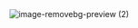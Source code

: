   　　　　　     　　　　　　　    ![image-removebg-preview (2)](https://github.com/user-attachments/assets/e18399df-3e30-4c17-bc2e-e114b8289f70)
